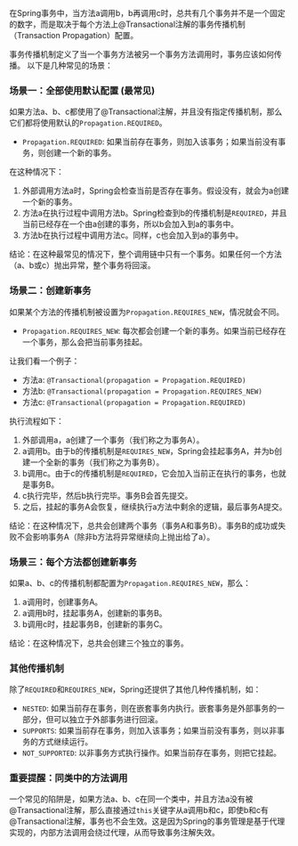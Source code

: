 在Spring事务中，当方法a调用b，b再调用c时，总共有几个事务并不是一个固定的数字，而是取决于每个方法上@Transactional注解的事务传播机制（Transaction Propagation）配置。

事务传播机制定义了当一个事务方法被另一个事务方法调用时，事务应该如何传播。 以下是几种常见的场景：

### 场景一：全部使用默认配置 (最常见)
如果方法a、b、c都使用了@Transactional注解，并且没有指定传播机制，那么它们都将使用默认的`Propagation.REQUIRED`。

*   `Propagation.REQUIRED`: 如果当前存在事务，则加入该事务；如果当前没有事务，则创建一个新的事务。

在这种情况下：
1.  外部调用方法a时，Spring会检查当前是否存在事务。假设没有，就会为a创建一个新的事务。
2.  方法a在执行过程中调用方法b。Spring检查到b的传播机制是`REQUIRED`，并且当前已经存在一个由a创建的事务，所以b会加入到a的事务中。
3.  方法b在执行过程中调用方法c。同样，c也会加入到a的事务中。

结论：在这种最常见的情况下，整个调用链中只有一个事务。如果任何一个方法（a、b或c）抛出异常，整个事务将回滚。

### 场景二：创建新事务
如果某个方法的传播机制被设置为`Propagation.REQUIRES_NEW`，情况就会不同。

*   `Propagation.REQUIRES_NEW`: 每次都会创建一个新的事务。如果当前已经存在一个事务，那么会把当前事务挂起。

让我们看一个例子：
*   方法a: `@Transactional(propagation = Propagation.REQUIRED)`
*   方法b: `@Transactional(propagation = Propagation.REQUIRES_NEW)`
*   方法c: `@Transactional(propagation = Propagation.REQUIRED)`

执行流程如下：
1.  外部调用a，a创建了一个事务（我们称之为事务A）。
2.  a调用b。由于b的传播机制是`REQUIRES_NEW`，Spring会挂起事务A，并为b创建一个全新的事务（我们称之为事务B）。
3.  b调用c。由于c的传播机制是`REQUIRED`，它会加入当前正在执行的事务，也就是事务B。
4.  c执行完毕，然后b执行完毕。事务B会首先提交。
5.  之后，挂起的事务A会恢复，继续执行a方法中剩余的逻辑，最后事务A提交。

结论：在这种情况下，总共会创建两个事务（事务A和事务B）。事务B的成功或失败不会影响事务A（除非b方法将异常继续向上抛出给了a）。

### 场景三：每个方法都创建新事务
如果a、b、c的传播机制都配置为`Propagation.REQUIRES_NEW`，那么：
1.  a调用时，创建事务A。
2.  a调用b时，挂起事务A，创建新的事务B。
3.  b调用c时，挂起事务B，创建新的事务C。

结论：在这种情况下，总共会创建三个独立的事务。

### 其他传播机制
除了`REQUIRED`和`REQUIRES_NEW`，Spring还提供了其他几种传播机制，如：
*   `NESTED`: 如果当前存在事务，则在嵌套事务内执行。嵌套事务是外部事务的一部分，但可以独立于外部事务进行回滚。
*   `SUPPORTS`: 如果当前存在事务，则加入该事务；如果当前没有事务，则以非事务的方式继续运行。
*   `NOT_SUPPORTED`: 以非事务方式执行操作。如果当前存在事务，则把它挂起。

### 重要提醒：同类中的方法调用
一个常见的陷阱是，如果方法a、b、c在同一个类中，并且方法a没有被@Transactional注解，那么直接通过`this`关键字从a调用b和c，即使b和c有@Transactional注解，事务也不会生效。这是因为Spring的事务管理是基于代理实现的，内部方法调用会绕过代理，从而导致事务注解失效。